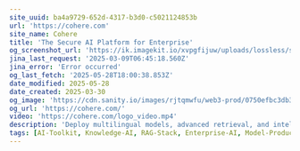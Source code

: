 ```yaml
---
site_uuid: ba4a9729-652d-4317-b3d0-c5021124853b
url: 'https://cohere.com'
site_name: Cohere
title: 'The Secure AI Platform for Enterprise'
og_screenshot_url: 'https://ik.imagekit.io/xvpgfijuw/uploads/lossless/screenshots/20250528_Cohere_og_screenshot.jpeg'
jina_last_request: '2025-03-09T06:45:18.560Z'
jina_error: 'Error occurred'
og_last_fetch: '2025-05-28T18:00:38.853Z'
date_modified: 2025-05-28
date_created: 2025-03-30
og_image: 'https://cdn.sanity.io/images/rjtqmwfu/web3-prod/0750efbc3db33b1a67bc77575525b076f0137f26-1200x630.jpg?w=1200&h=630'
og_url: 'https://cohere.com/'
video: 'https://cohere.com/logo_video.mp4'
description: 'Deploy multilingual models, advanced retrieval, and intelligent agents securely and privately — without the risks of ordinary AI.'
tags: [AI-Toolkit, Knowledge-AI, RAG-Stack, Enterprise-AI, Model-Producers]
---
```


